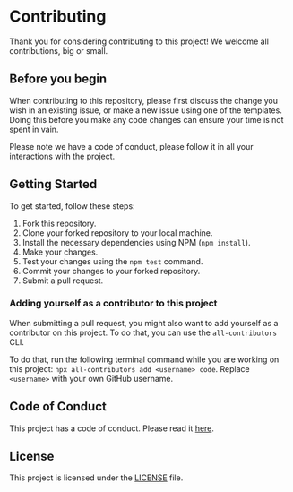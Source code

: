 # Contributing

Thank you for considering contributing to this project! We welcome all contributions, big or small.

## Before you begin

When contributing to this repository, please first discuss the change you wish in an existing issue, or make a new issue using one of the templates. Doing this before you make any code changes can ensure your time is not spent in vain.

Please note we have a code of conduct, please follow it in all your interactions with the project.

## Getting Started

To get started, follow these steps:

1. Fork this repository.
2. Clone your forked repository to your local machine.
3. Install the necessary dependencies using NPM (`npm install`).
4. Make your changes.
5. Test your changes using the `npm test` command.
6. Commit your changes to your forked repository.
7. Submit a pull request.

### Adding yourself as a contributor to this project

When submitting a pull request, you might also want to add yourself as a contributor on this project. To do that, you can use the `all-contributors` CLI.

To do that, run the following terminal command while you are working on this project: `npx all-contributors add <username> code`. Replace `<username>` with your own GitHub username.

## Code of Conduct

This project has a code of conduct. Please read it [here](CODE_OF_CONDUCT.md).

## License

This project is licensed under the [LICENSE](LICENSE) file.
